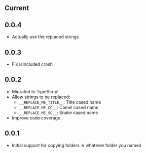 ## Current

## 0.0.4

* Actually use the replaced strings

## 0.0.3

* Fix isIncluded crash

## 0.0.2

* Migrated to TypeScript
* Allow strings to be replaced:
  - `__REPLACE_ME_TITLE__`: Title cased name
  - `__REPLACE_ME_CC__`: Camel cased name
  - `__REPLACE_ME_SC__`: Snake cased name
* Improve code coverage

## 0.0.1

* Initial support for copying folders in whatever folder you named
